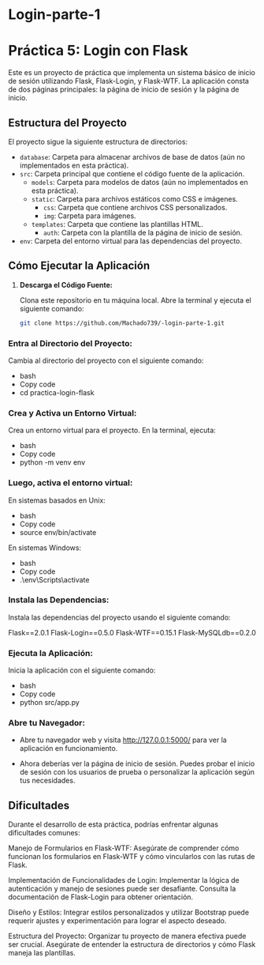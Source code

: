 # Login-parte-1
# Práctica 5: Login con Flask

Este es un proyecto de práctica que implementa un sistema básico de inicio de sesión utilizando Flask, Flask-Login, y Flask-WTF. La aplicación consta de dos páginas principales: la página de inicio de sesión y la página de inicio.

## Estructura del Proyecto

El proyecto sigue la siguiente estructura de directorios:

- `database`: Carpeta para almacenar archivos de base de datos (aún no implementados en esta práctica).
- `src`: Carpeta principal que contiene el código fuente de la aplicación.
  - `models`: Carpeta para modelos de datos (aún no implementados en esta práctica).
  - `static`: Carpeta para archivos estáticos como CSS e imágenes.
    - `css`: Carpeta que contiene archivos CSS personalizados.
    - `img`: Carpeta para imágenes.
  - `templates`: Carpeta que contiene las plantillas HTML.
    - `auth`: Carpeta con la plantilla de la página de inicio de sesión.
- `env`: Carpeta del entorno virtual para las dependencias del proyecto.
## Cómo Ejecutar la Aplicación

1. **Descarga el Código Fuente:**

   Clona este repositorio en tu máquina local. Abre la terminal y ejecuta el siguiente comando:

   ```bash
   git clone https://github.com/Machado739/-login-parte-1.git
### Entra al Directorio del Proyecto:

Cambia al directorio del proyecto con el siguiente comando:

- bash
- Copy code
- cd practica-login-flask
### Crea y Activa un Entorno Virtual:
Crea un entorno virtual para el proyecto. En la terminal, ejecuta:

- bash
- Copy code
- python -m venv env
### Luego, activa el entorno virtual:

 En sistemas basados en Unix:

- bash
- Copy code
- source env/bin/activate

 En sistemas Windows:

- bash
- Copy code
- .\env\Scripts\activate
### Instala las Dependencias:

Instala las dependencias del proyecto usando el siguiente comando:

Flask==2.0.1
Flask-Login==0.5.0
Flask-WTF==0.15.1
Flask-MySQLdb==0.2.0

### Ejecuta la Aplicación:

Inicia la aplicación con el siguiente comando:

- bash
- Copy code
- python src/app.py
### Abre tu Navegador:

- Abre tu navegador web y visita http://127.0.0.1:5000/ para ver la aplicación en funcionamiento.

- Ahora deberías ver la página de inicio de sesión. Puedes probar el inicio de sesión con los usuarios de prueba o personalizar la aplicación según tus necesidades.

## Dificultades
Durante el desarrollo de esta práctica, podrías enfrentar algunas dificultades comunes:

Manejo de Formularios en Flask-WTF: Asegúrate de comprender cómo funcionan los formularios en Flask-WTF y cómo vincularlos con las rutas de Flask.

Implementación de Funcionalidades de Login: Implementar la lógica de autenticación y manejo de sesiones puede ser desafiante. Consulta la documentación de Flask-Login para obtener orientación.

Diseño y Estilos: Integrar estilos personalizados y utilizar Bootstrap puede requerir ajustes y experimentación para lograr el aspecto deseado.

Estructura del Proyecto: Organizar tu proyecto de manera efectiva puede ser crucial. Asegúrate de entender la estructura de directorios y cómo Flask maneja las plantillas.
